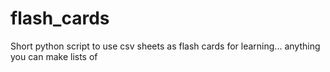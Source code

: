 # flash_cards
Short python script to use csv sheets as flash cards for learning... anything you can make lists of
